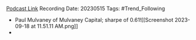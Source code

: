 
[Podcast Link](https://podcasts.apple.com/in/podcast/michael-covels-trend-following/id151217747?i=1000613006630)
Recording Date: 20230515
Tags: #Trend_Following 

- Paul Mulvaney of Mulvaney Capital; sharpe of 0.61![[Screenshot 2023-09-18 at 11.51.11 AM.png]]
- 